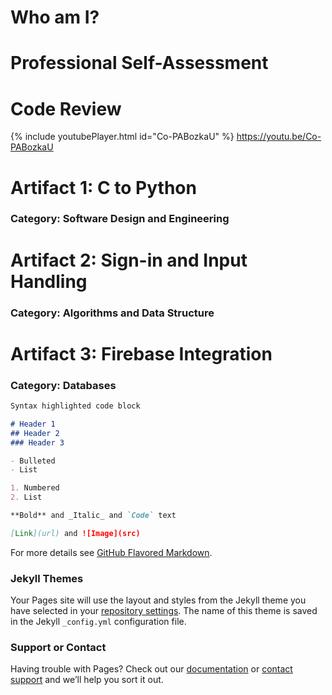 # Who am I?
# Professional Self-Assessment
# Code Review
{% include youtubePlayer.html id="Co-PABozkaU" %}
https://youtu.be/Co-PABozkaU
# Artifact 1: C to Python
### Category: Software Design and Engineering
# Artifact 2: Sign-in and Input Handling
### Category: Algorithms and Data Structure
# Artifact 3: Firebase Integration
### Category: Databases

```markdown
Syntax highlighted code block

# Header 1
## Header 2
### Header 3

- Bulleted
- List

1. Numbered
2. List

**Bold** and _Italic_ and `Code` text

[Link](url) and ![Image](src)
```

For more details see [GitHub Flavored Markdown](https://guides.github.com/features/mastering-markdown/).

### Jekyll Themes

Your Pages site will use the layout and styles from the Jekyll theme you have selected in your [repository settings](https://github.com/TheRogerDodger/Portfolio/settings). The name of this theme is saved in the Jekyll `_config.yml` configuration file.

### Support or Contact

Having trouble with Pages? Check out our [documentation](https://docs.github.com/categories/github-pages-basics/) or [contact support](https://github.com/contact) and we’ll help you sort it out.
